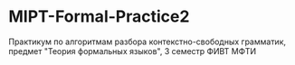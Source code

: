 # MIPT-Formal-Practice2
Практикум по алгоритмам разбора контекстно-свободных грамматик, предмет "Теория формальных языков", 3 семестр ФИВТ МФТИ
